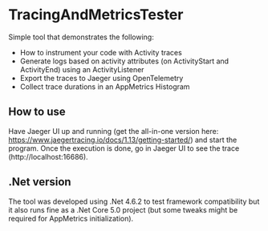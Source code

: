 # TracingAndMetricsTester
Simple tool that demonstrates the following:
* How to instrument your code with Activity traces
* Generate logs based on activity attributes (on ActivityStart and ActivityEnd) using an ActivityListener
* Export the traces to Jaeger using OpenTelemetry
* Collect trace durations in an AppMetrics Histogram

## How to use
Have Jaeger UI up and running (get the all-in-one version here: https://www.jaegertracing.io/docs/1.13/getting-started/) and start the program. Once the execution is done, go in Jaeger UI to see the trace (http://localhost:16686).

## .Net version
The tool was developed using .Net 4.6.2 to test framework compatibility but it also runs fine as a .Net Core 5.0 project (but some tweaks might be required for AppMetrics initialization).
